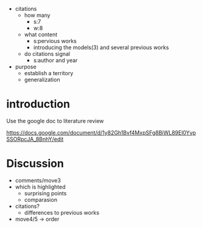 - citations
  - how many
    - s:7
    - w:8
  - what content
    - s:pervious works
    - introducing the models(3) and several previous works
  - do citations signal
    - s:author and year
- purpose
  - establish a territory
  - generalization

# introduction

Use the google doc to literature review

https://docs.google.com/document/d/1y82Gh1Bvf4MxpSFg8BiWL89El0YvpSSORpcJA_8BnhY/edit



# Discussion

- comments/move3
- which is highlighted
  - surprising points
  - comparasion
- citations?
  - differences to previous works
- move4/5 -> order

